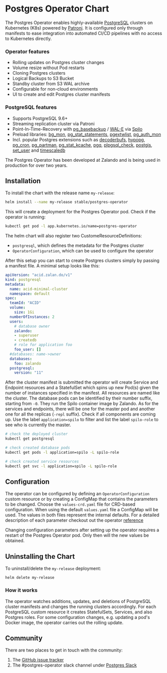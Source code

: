 # Postgres Operator Chart

The Postgres Operator enables highly-available [PostgreSQL](https://www.postgresql.org/)
clusters on Kubernetes (K8s) powered by [Patroni](https://github.com/zalando/spilo).
It is configured only through manifests to ease integration into automated CI/CD
pipelines with no access to Kubernetes directly.

### Operator features

* Rolling updates on Postgres cluster changes
* Volume resize without Pod restarts
* Cloning Postgres clusters
* Logical Backups to S3 Bucket
* Standby cluster from S3 WAL archive
* Configurable for non-cloud environments
* UI to create and edit Postgres cluster manifests

### PostgreSQL features

* Supports PostgreSQL 9.6+
* Streaming replication cluster via Patroni
* Point-In-Time-Recovery with
[pg_basebackup](https://www.postgresql.org/docs/11/app-pgbasebackup.html) /
[WAL-E](https://github.com/wal-e/wal-e) via [Spilo](https://github.com/zalando/spilo)
* Preload libraries: [bg_mon](https://github.com/CyberDem0n/bg_mon),
[pg_stat_statements](https://www.postgresql.org/docs/9.4/pgstatstatements.html),
[pgextwlist](https://github.com/dimitri/pgextwlist),
[pg_auth_mon](https://github.com/RafiaSabih/pg_auth_mon)
* Incl. popular Postgres extensions such as
[decoderbufs](https://github.com/debezium/postgres-decoderbufs),
[hypopg](https://github.com/HypoPG/hypopg),
[pg_cron](https://github.com/citusdata/pg_cron),
[pg_partman](https://github.com/pgpartman/pg_partman),
[pg_stat_kcache](https://github.com/powa-team/pg_stat_kcache),
[pgq](https://github.com/pgq/pgq),
[plpgsql_check](https://github.com/okbob/plpgsql_check),
[postgis](https://postgis.net/),
[set_user](https://github.com/pgaudit/set_user) and
[timescaledb](https://github.com/timescale/timescaledb)

The Postgres Operator has been developed at Zalando and is being used in
production for over two years.

## Installation

To install the chart with the release name `my-release`:

```bash
helm install --name my-release stable/postgres-operator
```

This will create a deployment for the Postgres Operator pod. Check if the
operator is running:

```bash
kubectl get pod -l app.kubernetes.io/name=postgres-operator
```

The helm chart will also register two CustomeResourceDefinitions:

* `postgresql`, which defines the metadata for the Postgres cluster
* `OperatorConfiguration`, which can be used to configure the operator

After this setup you can start to create Postgres clusters simply by passing a
manifest file. A minimal setup looks like this:

```yaml
apiVersion: "acid.zalan.do/v1"
kind: postgresql
metadata:
  name: acid-minimal-cluster
  namespace: default
spec:
  teamId: "ACID"
  volume:
    size: 1Gi
  numberOfInstances: 2
  users:
    # database owner
    zalando:
    - superuser
    - createdb
    # role for application foo
    foo_user: []
  #databases: name->owner
  databases:
    foo: zalando
  postgresql:
    version: "11"
```

After the cluster manifest is submitted the operator will create Service and
Endpoint resources and a StatefulSet which spins up new Pod(s) given the number
of instances specified in the manifest. All resources are named like the
cluster. The database pods can be identified by their number suffix, starting
from `-0`. They run the Spilo container image by Zalando. As for the services
and endpoints, there will be one for the master pod and another one for all the
replicas (`-repl` suffix). Check if all components are coming up. Use the label
`application=spilo` to filter and list the label `spilo-role` to see who is
currently the master.

```bash
# check the deployed cluster
kubectl get postgresql

# check created database pods
kubectl get pods -l application=spilo -L spilo-role

# check created service resources
kubectl get svc -l application=spilo -L spilo-role
```

## Configuration

The operator can be configured by defining an `OperatorConfiguration` custom
resource or by creating a ConfigMap that contains the parameters to be changed.
Choose the `values-crd.yaml` file for CRD-based configuration. When using the
default `values.yaml` file a ConfigMap will be used. The values in both files
represent the internal defaults. For a detailed description of each parameter
checkout out the operator [reference](https://github.com/zalando/postgres-operator/blob/master/docs/reference/operator_parameters.md)

Changing configuration parameters after setting up the operator requires a
restart of the Postgres Operator pod. Only then will the new values be obtained.

## Uninstalling the Chart

To uninstall/delete the `my-release` deployment:

```
helm delete my-release
```


### How it works

The operator watches additions, updates, and deletions of PostgreSQL cluster
manifests and changes the running clusters accordingly. For each PostgreSQL
custom resource it creates StatefulSets, Services, and also Postgres roles. For
some configuration changes, e.g. updating a pod's Docker image, the operator
carries out the rolling update.


## Community      

There are two places to get in touch with the community:
1. The [GitHub issue tracker](https://github.com/zalando/postgres-operator/issues)
2. The #postgres-operator slack channel under [Postgres Slack](https://postgres-slack.herokuapp.com)
